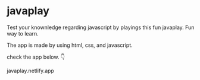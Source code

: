 # javaplay
 Test your knownledge regarding javascript by playings this fun javaplay. 
 Fun way to learn.

 The app is made by using html, css, and javascript.
 
 
 check the app below. 👇
 
 
 javaplay.netlify.app
